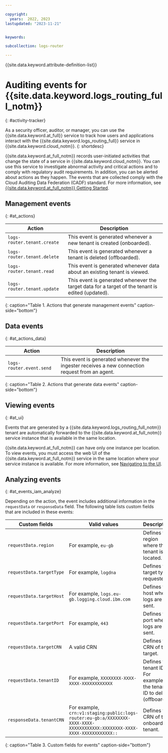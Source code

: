 ```yaml
---

copyright:
  years:  2022, 2023
lastupdated: "2023-11-21"


keywords: 

subcollection: logs-router

---
```


{{site.data.keyword.attribute-definition-list}}

# Auditing events for {{site.data.keyword.logs_routing_full_notm}}
{: #activity-tracker}

As a security officer, auditor, or manager, you can use the {{site.data.keyword.at_full}} service to track how users and applications interact with the {{site.data.keyword.logs_routing_full}} service in {{site.data.keyword.cloud_notm}}.
{: shortdesc}

{{site.data.keyword.at_full_notm}} records user-initiated activities that change the state of a service in {{site.data.keyword.cloud_notm}}.
You can use this service to investigate abnormal activity and critical actions and to comply with regulatory audit requirements.
In addition, you can be alerted about actions as they happen.
The events that are collected comply with the Cloud Auditing Data Federation (CADF) standard.
For more information, see [{{site.data.keyword.at_full_notm}} Getting Started](/docs/activity-tracker?topic=activity-tracker-getting-started).

## Management events
{: #at_actions}

| Action                      | Description                                                                                    |
|-----------------------------|------------------------------------------------------------------------------------------------|
| `logs-router.tenant.create` | This event is generated whenever a new tenant is created (onboarded).                                    |
| `logs-router.tenant.delete` | This event is generated whenever a tenant is deleted (offboarded).                                       |
| `logs-router.tenant.read`   | This event is generated whenever data about an existing tenant is viewed.                        |
| `logs-router.tenant.update` | This event is generated whenever the target data for a target of the tenant is edited (updated).        |
{: caption="Table 1. Actions that generate management events" caption-side="bottom"}


## Data events
{: #at_actions_data}

| Action                      | Description                                                                                  |
|-----------------------------|----------------------------------------------------------------------------------------------|
| `logs-router.event.send`    | This event is generated whenever the ingester receives a new connection request from an agent. |
{: caption="Table 2. Actions that generate data events" caption-side="bottom"}


## Viewing events
{: #at_ui}

Events that are generated by a {{site.data.keyword.logs_routing_full_notm}} tenant are automatically forwarded to the {{site.data.keyword.at_full_notm}} service instance that is available in the same location.

{{site.data.keyword.at_full_notm}} can have only one instance per location. To view events, you must access the web UI of the {{site.data.keyword.at_full_notm}} service in the same location where your service instance is available. For more information, see [Navigating to the UI](/docs/activity-tracker?topic=activity-tracker-launch).

## Analyzing events
{: #at_events_iam_analyze}

Depending on the action, the event includes additional information in the `requestData` or `responseData` field.
The following table lists custom fields that are included in these events:

| Custom fields                      | Valid values                               | Description                                             | Actions |
|------------------------------------|--------------------------------------------|---------------------------------------------------------|-----------|
| `requestData.region`               | For example, `eu-gb`                             | Defines the region where the tenant is located.       | create, read, update, delete, send |
| `requestData.targetType`           | For example, `logdna`                            | Defines the target type requested.                      | create, update |
| `requestData.targetHost`           | For example, `logs.eu-gb.logging.cloud.ibm.com`  | Defines the host where logs are sent. | create, update |
| `requestData.targetPort`           | For example, `443`                               | Defines the port where logs are sent. | create, update |
| `requestData.targetCRN`     | A valid CRN                                      | Defines the CRN of the target.  | create, update |
| `requestData.tenantID`             | For example, `XXXXXXXX-XXXX-XXXX-XXXXXXXXXXXX`   | Defines the tenant ID. For example, the tenant ID to delete (offboard).                 | read, delete, update |
| `responseData.tenantCRN`           | For example, `crn:v1:staging:public:logs-router:eu-gb:a/XXXXXXXX-XXXX-XXXX-XXXXXXXXXXXX:XXXXXXXX-XXXX-XXXX-XXXXXXXXXXXX::` | Defines the CRN of the onboarded tenant. | create, read, update |
{: caption="Table 3. Custom fields for events" caption-side="bottom"}
